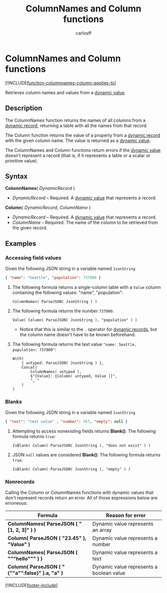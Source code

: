 ﻿---
title: ColumnNames and Column functions
description: Reference information including syntax and examples for the ColumnNames and Column functions.
author: carlosff

ms.topic: reference
ms.custom: canvas
ms.date: 06/18/2025
ms.subservice: power-fx
ms.author: carlosff
search.audienceType: 
  - maker
contributors:
  - carlosff
---
# ColumnNames and Column functions
[!INCLUDE[function-columnnames-column-applies-to](includes/function-columnnames-column-applies-to.md)]



Retrieves column names and values from a [dynamic value](../untyped-object.md).

## Description
The ColumnNames function returns the names of all columns from a [dynamic record](../untyped-object.md), returning a table with all the names from that record.

The Column function returns the value of a property from a [dynamic record](../untyped-object.md) with the given column name. The value is returned as a [dynamic value](../untyped-object.md).

The ColumnNames and Column functions return errors if the [dynamic value](../untyped-object.md) doesn't represent a record (that is, if it represents a table or a scalar or primitive value).

## Syntax
**ColumnNames**( *DynamicRecord* )

* *DynamicRecord* – Required. A [dynamic value](../untyped-object.md) that represents a record.

**Column**( *DynamicRecord*, *ColumnName* )

* *DynamicRecord* – Required. A [dynamic value](../untyped-object.md) that represents a record.
* *ColumnName* - Required. The name of the column to be retrieved from the given record.

## Examples

### Accessing field values
Given the following JSON string in a variable named `JsonString`
```JSON
{ "name": "Seattle", "population": 737000 }
```

1. The following formula returns a single-column table with a `Value` column containing the following values: "name", "population":
    ```power-fx
    ColumnNames( ParseJSON( JsonString ) )
    ```
2. The following formula returns the number `737000`:
    ```power-fx
    Value( Column( ParseJSON( JsonString ), "population" ) )
    ```
    - Notice that this is similar to the `.` operator for [dynamic records](../untyped-object.md#record-types), but the column name doesn't have to be known beforehand.

3. The following formula returns the text value `"name: Seattle, population: 737000"`:
    ```power-fx
    With(
        { untyped: ParseJSON( JsonString ) },
        Concat(
            ColumnNames( untyped ),
            $"{Value}: {Column( untyped, Value )}",
            ", "
        )
    )
    ```

### Blanks
Given the following JSON string in a variable named `JsonString`
```JSON
{ "text": "text value" , "number": 567, "empty": null }
```

1. Attempting to access nonexisting fields returns **Blank()**. The following formula returns `true`:
    ```power-fx
    IsBlank( Column( ParseJSON( JsonString ), "does not exist" ) )
    ```
2. JSON `null` values are considered **Blank()**. The following formula returns `true`:
    ```power-fx
    IsBlank( Column( ParseJSON( JsonString ), "empty" ) )
    ```

### Nonrecords
Calling the Column or ColumnNames functions with dynamic values that don't represent records return an error. All of those expressions below are erroneous:

| Formula                                          | Reason for error                                 |
| ------------------------------------------------ | ------------------------------------------- |
| **ColumnNames( ParseJSON ( "[1, 2, 3]" ) )**       | Dynamic value represents an array          |
| **Column( ParseJSON ( "23.45" ), "Value" )**           | Dynamic value represents a number          |
| **ColumnNames( ParseJSON ( """hello""" ) )**       | Dynamic value represents a text            |
| **Column( ParseJSON ( "{""a"":false}" ).a, "a" )** | Dynamic value represents a boolean value   |


[!INCLUDE[footer-include](../../includes/footer-banner.md)]









































































































































